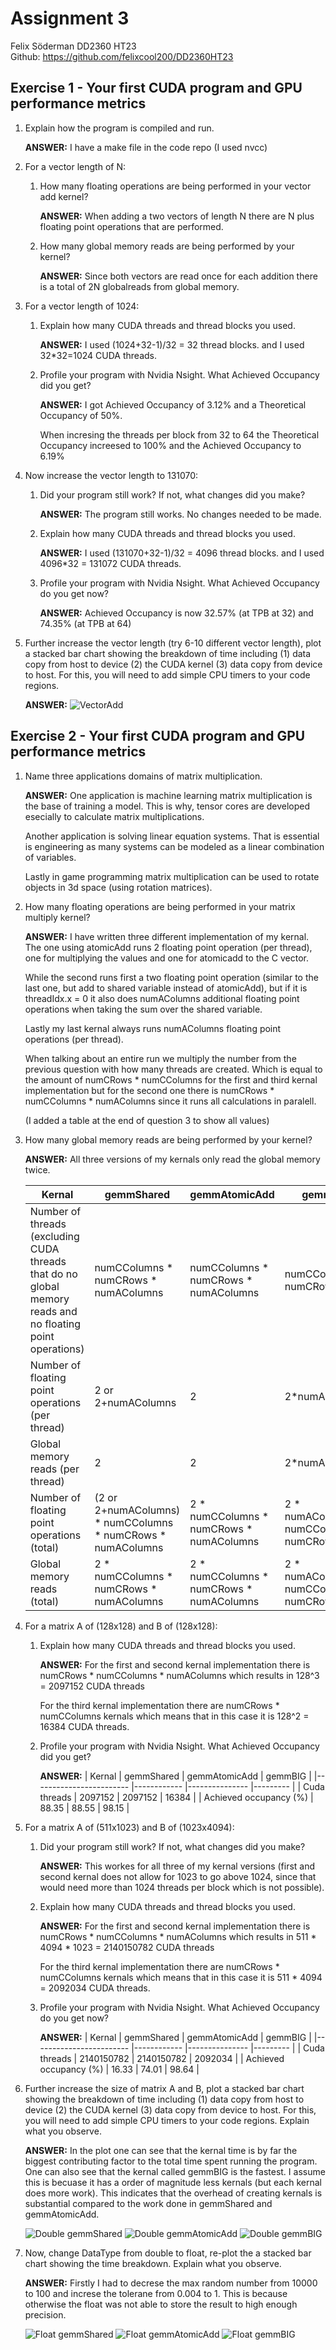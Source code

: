 # Assignment 3

Felix Söderman DD2360 HT23\
Github: https://github.com/felixcool200/DD2360HT23

## Exercise 1 - Your first CUDA program and GPU performance metrics

1. Explain how the program is compiled and run.

    **ANSWER:**
    I have a make file in the code repo (I used nvcc)

2. For a vector length of N:

    1. How many floating operations are being performed in your vector add kernel? 
        
        **ANSWER:**
        When adding a two vectors of length N there are N plus floating point operations that are performed.

    2. How many global memory reads are being performed by your kernel? 
        
        **ANSWER:**
        Since both vectors are read once for each addition there is a total of 2N globalreads from global memory.

3. For a vector length of 1024:
    1. Explain how many CUDA threads and thread blocks you used. 

        **ANSWER:**
        I used (1024+32-1)/32 = 32 thread blocks.
        and I used 32*32=1024 CUDA threads.
        

    2. Profile your program with Nvidia Nsight. What Achieved Occupancy did you get?

        **ANSWER:**
        I got Achieved Occupancy of 3.12% and a Theoretical Occupancy of 50%.

        When incresing the threads per block from 32 to 64 the Theoretical Occupancy increesed to 100% and the Achieved Occupancy to 6.19%


4. Now increase the vector length to 131070:

    1. Did your program still work? If not, what changes did you make?

        **ANSWER:**
        The program still works. No changes needed to be made.

    2. Explain how many CUDA threads and thread blocks you used.

        **ANSWER:**
        I used (131070+32-1)/32 = 4096 thread blocks.
        and I used 4096*32 = 131072 CUDA threads.

    3. Profile your program with Nvidia Nsight. What Achieved Occupancy do you get now?

        **ANSWER:**
        Achieved Occupancy is now 32.57% (at TPB at 32) and 74.35% (at TPB at 64)


5. Further increase the vector length (try 6-10 different vector length), plot a stacked bar chart showing the breakdown of time including (1) data copy from host to device (2) the CUDA kernel (3) data copy from device to host. For this, you will need to add simple CPU timers to your code regions.

    **ANSWER:**
    ![VectorAdd](VectorAdd.svg)


## Exercise 2 - Your first CUDA program and GPU performance metrics

1. Name three applications domains of matrix multiplication.

    **ANSWER:**
    One application is machine learning matrix multiplication is the base of training a model. This is why, tensor cores are developed esecially to calculate matrix multiplications.

    Another application is solving linear equation systems. That is essential is engineering as many systems can be modeled as a linear combination of variables.

    Lastly in game programming matrix multiplication can be used to rotate objects in 3d space (using rotation matrices).

2.  How many floating operations are being performed in your matrix multiply kernel? 

    **ANSWER:**
    I have written three different implementation of my kernal. The one using atomicAdd runs 2 floating point operation (per thread), one for multiplying the values and one for atomicadd to the C vector.

    While the second runs first a two floating point operation (similar to the last one, but add to shared variable instead of atomicAdd), but if it is threadIdx.x = 0 it also does numAColumns additional floating point operations when taking the sum over the shared variable. 

    Lastly my last kernal always runs numAColumns floating point operations (per thread).

    When talking about an entire run we multiply the number from the previous question with how many threads are created. Which is equal to the amount of numCRows * numCColumns for the first and third kernal implementation but for the second one there is numCRows * numCColumns * numAColumns since it runs all calculations in paralell. 

    (I added a table at the end of question 3 to show all values)


3. How many global memory reads are being performed by your kernel?

    **ANSWER:**
    All three versions of my kernals only read the global memory twice.

    | Kernal                                                                                                     	| gemmShared                                                  	| gemmAtomicAdd                            	| gemmBIG                                  	|
    |------------------------------------------------------------------------------------------------------------	|-------------------------------------------------------------	|------------------------------------------	|------------------------------------------	|
    | Number of threads (excluding CUDA threads that do no global memory reads and no floating point operations) 	| numCColumns * numCRows * numAColumns                        	| numCColumns * numCRows * numAColumns     	| numCColumns * numCRows                   	|
    | Number of floating point operations (per thread)                                                           	| 2 or 2+numAColumns                                          	| 2                                        	| 2*numAColumns                            	|
    | Global memory reads (per thread)                                                                           	| 2                                                           	| 2                                        	| 2*numAColumns                            	|
    | Number of floating point operations (total)                                                                	| (2 or 2+numAColumns) * numCColumns * numCRows * numAColumns 	| 2 * numCColumns * numCRows * numAColumns 	| 2 * numAColumns * numCColumns * numCRows 	|
    | Global memory reads (total)                                                                                	| 2 * numCColumns * numCRows * numAColumns                    	| 2 * numCColumns * numCRows * numAColumns 	| 2 * numAColumns * numCColumns * numCRows     	|

4. For a matrix A of (128x128) and B of (128x128):
        
    1. Explain how many CUDA threads and thread blocks you used.

        **ANSWER:**
        For the first and second kernal implementation there is numCRows * numCColumns * numAColumns which results in 128^3 = 2097152 CUDA threads

        For the third kernal implementation there are numCRows * numCColumns kernals which means that in this case it is 128^2 = 16384 CUDA threads.
        
    2. Profile your program with Nvidia Nsight. What Achieved Occupancy did you get? 

        **ANSWER:**
        | Kernal                 	| gemmShared 	| gemmAtomicAdd 	| gemmBIG 	|
        |------------------------	|------------	|---------------	|---------	|
        | Cuda threads           	| 2097152      	| 2097152       	| 16384   	|
        | Achieved occupancy (%) 	| 88.35      	| 88.55         	| 98.15   	|

5. For a matrix A of (511x1023) and B of (1023x4094):
    
    1. Did your program still work? If not, what changes did you make?

        **ANSWER:**
        This workes for all three of my kernal versions (first and second kernal does not allow for 1023 to go above 1024, since that would need more than 1024 threads per block which is not possible).

    2. Explain how many CUDA threads and thread blocks you used.

        **ANSWER:**
        For the first and second kernal implementation there is numCRows * numCColumns * numAColumns which results in 511 * 4094 * 1023  = 2140150782 CUDA threads

        For the third kernal implementation there are numCRows * numCColumns kernals which means that in this case it is 511 * 4094 = 2092034 CUDA threads.

    3. Profile your program with Nvidia Nsight. What Achieved Occupancy do you get now?

        **ANSWER:**
        | Kernal                 	| gemmShared 	| gemmAtomicAdd 	| gemmBIG 	|
        |------------------------	|------------	|---------------	|---------	|
        | Cuda threads           	| 2140150782 	| 2140150782    	| 2092034 	|
        | Achieved occupancy (%) 	| 16.33      	| 74.01         	| 98.64   	|

6. Further increase the size of matrix A and B, plot a stacked bar chart showing the breakdown of time including (1) data copy from host to device (2) the CUDA kernel (3) data copy from device to host. For this, you will need to add simple CPU timers to your code regions. Explain what you observe.

    **ANSWER:**
    In the plot one can see that the kernal time is by far the biggest contributing factor to the total time spent running the program. One can also see that the kernal called gemmBIG is the fastest. I assume this is becuase it has a order of magnitude less kernals (but each kernal does more work). This indicates that the overhead of creating kernals is substantial compared to the work done in gemmShared and gemmAtomicAdd.

    ![Double gemmShared](Double%20gemmShared.svg)
    ![Double gemmAtomicAdd](Double%20gemmAtomicAdd.svg)
    ![Double gemmBIG](Double%20gemmBIG.svg)



7. Now, change DataType from double to float, re-plot the a stacked bar chart showing the time breakdown. Explain what you observe. 

    **ANSWER:**
    Firstly I had to decrese the max random number from 10000 to 100 and increse the tolerane from 0.004 to 1. This is because otherwise the float was not able to store the result to high enough precision.


    ![Float gemmShared](Float%20gemmShared.svg)
    ![Float gemmAtomicAdd](Float%20gemmAtomicAdd.svg)
    ![Float gemmBIG](Float%20gemmBIG.svg)